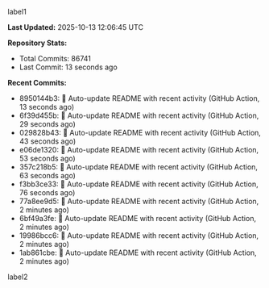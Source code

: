 
label1 
<!-- ACTIVITY_START -->
**Last Updated:** 2025-10-13 12:06:45 UTC

**Repository Stats:**
- Total Commits: 86741
- Last Commit: 13 seconds ago

**Recent Commits:**
- 8950144b3: 🤖 Auto-update README with recent activity (GitHub Action, 13 seconds ago)
- 6f39d455b: 🤖 Auto-update README with recent activity (GitHub Action, 29 seconds ago)
- 029828b43: 🤖 Auto-update README with recent activity (GitHub Action, 43 seconds ago)
- e06de1320: 🤖 Auto-update README with recent activity (GitHub Action, 53 seconds ago)
- 357c218b5: 🤖 Auto-update README with recent activity (GitHub Action, 63 seconds ago)
- f3bb3ce33: 🤖 Auto-update README with recent activity (GitHub Action, 76 seconds ago)
- 77a8ee9d5: 🤖 Auto-update README with recent activity (GitHub Action, 2 minutes ago)
- 6bf49a3fe: 🤖 Auto-update README with recent activity (GitHub Action, 2 minutes ago)
- 19986bcc6: 🤖 Auto-update README with recent activity (GitHub Action, 2 minutes ago)
- 1ab861cbe: 🤖 Auto-update README with recent activity (GitHub Action, 2 minutes ago)
<!-- ACTIVITY_END -->

label2
